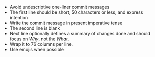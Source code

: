 - Avoid undescriptive one-liner commit messages
- The first line should be short, 50 characters or less, and express intention
- Write the commit message in present imperative tense
- The second line is blank
- Next line optionally defines a summary of changes done and should focus on _Why_, not the _What_. 
- Wrap it to 76 columns per line.
- Use emojis when possible